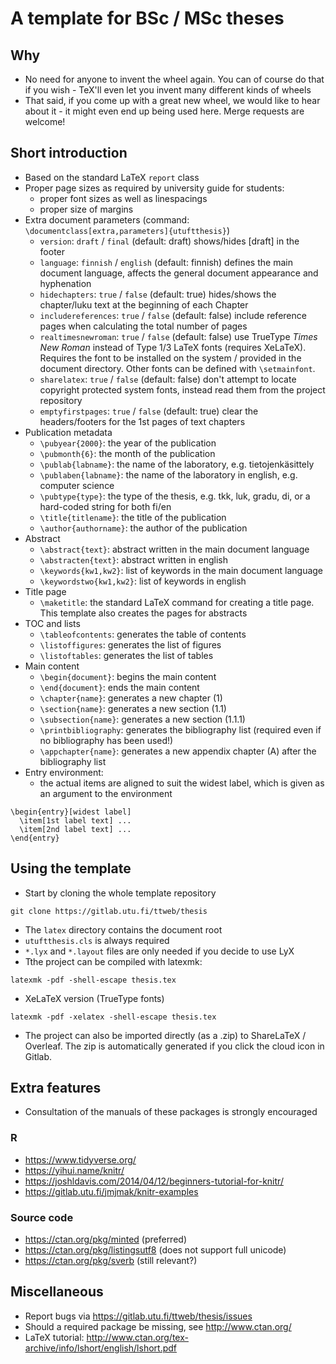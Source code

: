 # A template for BSc / MSc theses

## Why
- No need for anyone to invent the wheel again. You can of course do that
if you wish - TeX'll even let you invent many different kinds of wheels
- That said, if you come up with a great new wheel, we would like to hear about 
it - it might even end up being used here. Merge requests are welcome!

## Short introduction

- Based on the standard LaTeX `report` class
- Proper page sizes as required by university guide for students:
  - proper font sizes as well as linespacings
  - proper size of margins
- Extra document parameters (command: `\documentclass[extra,parameters]{utuftthesis}`)
  - `version`: `draft` / `final` (default: draft) shows/hides [draft] in the footer
  - `language`: `finnish` / `english` (default: finnish) defines the main document
    language, affects the general document appearance and hyphenation
  - `hidechapters`: `true` / `false` (default: true) hides/shows the chapter/luku
    text at the beginning of each Chapter
  - `includereferences`: `true` / `false` (default: false) include reference
    pages when calculating the total number of pages
  - `realtimesnewroman`: `true` / `false` (default: false) use TrueType *Times New Roman*
    instead of Type 1/3 LaTeX fonts (requires XeLaTeX). Requires the font to be installed
    on the system / provided in the document directory. Other fonts can
    be defined with `\setmainfont`.
  - `sharelatex`: `true` / `false` (default: false) don't attempt to locate
    copyright protected system fonts, instead read them from the project
    repository
  - `emptyfirstpages`: `true` / `false` (default: true) clear the headers/footers
    for the 1st pages of text chapters
- Publication metadata
  - `\pubyear{2000}`: the year of the publication
  - `\pubmonth{6}`: the month of the publication
  - `\publab{labname}`: the name of the laboratory, e.g. tietojenkäsittely
  - `\publaben{labname}`: the name of the laboratory in english, e.g. computer science
  - `\pubtype{type}`: the type of the thesis, e.g. tkk, luk, gradu, di, or a hard-coded string for both fi/en
  - `\title{titlename}`: the title of the publication
  - `\author{authorname}`: the author of the publication
- Abstract
  - `\abstract{text}`: abstract written in the main document language
  - `\abstracten{text}`: abstract written in english
  - `\keywords{kw1,kw2}`: list of keywords in the main document language
  - `\keywordstwo{kw1,kw2}`: list of keywords in english
- Title page
  - `\maketitle`: the standard LaTeX command for creating a title page. This template
    also creates the pages for abstracts
- TOC and lists
  - `\tableofcontents`: generates the table of contents
  - `\listoffigures`: generates the list of figures
  - `\listoftables`: generates the list of tables
- Main content
  - `\begin{document}`: begins the main content
  - `\end{document}`: ends the main content
  - `\chapter{name}`: generates a new chapter (1)
  - `\section{name}`: generates a new section (1.1)
  - `\subsection{name}`: generates a new section (1.1.1)
  - `\printbibliography`: generates the bibliography list
    (required even if no bibliography has been used!)
  - `\appchapter{name}`:  generates a new appendix chapter (A) after the bibliography list
- Entry environment:
  - the actual items are aligned to suit the widest label, which is
    given as an argument to the environment
```
\begin{entry}[widest label]
  \item[1st label text] ...
  \item[2nd label text] ...
\end{entry}
```

## Using the template

- Start by cloning the whole template repository
```
git clone https://gitlab.utu.fi/ttweb/thesis
```
- The `latex` directory contains the document root
- `utuftthesis.cls` is always required
- `*.lyx` and `*.layout` files are only needed if you decide to use LyX
- Tthe project can be compiled with latexmk:
```
latexmk -pdf -shell-escape thesis.tex
```
- XeLaTeX version (TrueType fonts)
```
latexmk -pdf -xelatex -shell-escape thesis.tex
```
- The project can also be imported directly (as a .zip) to ShareLaTeX / Overleaf.
  The zip is automatically generated if you click the cloud icon in Gitlab.


## Extra features
- Consultation of the manuals of these packages is strongly
encouraged 

### R

- https://www.tidyverse.org/
- https://yihui.name/knitr/
- https://joshldavis.com/2014/04/12/beginners-tutorial-for-knitr/
- https://gitlab.utu.fi/jmjmak/knitr-examples

### Source code

- https://ctan.org/pkg/minted (preferred)
- https://ctan.org/pkg/listingsutf8 (does not support full unicode)
- https://ctan.org/pkg/sverb (still relevant?)
 

## Miscellaneous
- Report bugs via https://gitlab.utu.fi/ttweb/thesis/issues
- Should a required package be missing, see http://www.ctan.org/ 
- LaTeX tutorial: http://www.ctan.org/tex-archive/info/lshort/english/lshort.pdf
